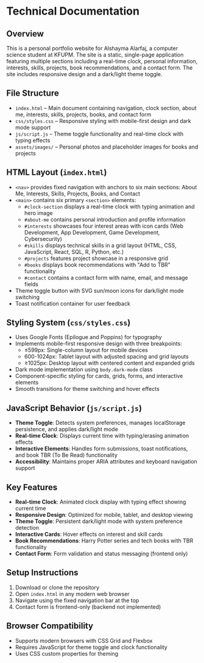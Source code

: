 # Technical Documentation

## Overview
This is a personal portfolio website for Alshayma Alarfaj, a computer science student at KFUPM. The site is a static, single-page application featuring multiple sections including a real-time clock, personal information, interests, skills, projects, book recommendations, and a contact form. The site includes responsive design and a dark/light theme toggle.

## File Structure
- `index.html` – Main document containing navigation, clock section, about me, interests, skills, projects, books, and contact form
- `css/styles.css` – Responsive styling with mobile-first design and dark mode support
- `js/script.js` – Theme toggle functionality and real-time clock with typing effects
- `assets/images/` – Personal photos and placeholder images for books and projects

## HTML Layout (`index.html`)
- `<nav>` provides fixed navigation with anchors to six main sections: About Me, Interests, Skills, Projects, Books, and Contact
- `<main>` contains six primary `<section>` elements:
  - `#clock-section` displays a real-time clock with typing animation and hero image
  - `#about-me` contains personal introduction and profile information
  - `#interests` showcases four interest areas with icon cards (Web Development, App Development, Game Development, Cybersecurity)
  - `#skills` displays technical skills in a grid layout (HTML, CSS, JavaScript, React, SQL, R, Python, etc.)
  - `#projects` features project showcase in a responsive grid
  - `#books` displays book recommendations with "Add to TBR" functionality
  - `#contact` contains a contact form with name, email, and message fields
- Theme toggle button with SVG sun/moon icons for dark/light mode switching
- Toast notification container for user feedback

## Styling System (`css/styles.css`)
- Uses Google Fonts (Epilogue and Poppins) for typography
- Implements mobile-first responsive design with three breakpoints:
  - ≤599px: Single-column layout for mobile devices
  - 600-1024px: Tablet layout with adjusted spacing and grid layouts
  - ≥1025px: Desktop layout with centered content and expanded grids
- Dark mode implementation using `body.dark-mode` class
- Component-specific styling for cards, grids, forms, and interactive elements
- Smooth transitions for theme switching and hover effects

## JavaScript Behavior (`js/script.js`)
- **Theme Toggle**: Detects system preferences, manages localStorage persistence, and applies dark/light mode
- **Real-time Clock**: Displays current time with typing/erasing animation effects
- **Interactive Elements**: Handles form submissions, toast notifications, and book TBR (To Be Read) functionality
- **Accessibility**: Maintains proper ARIA attributes and keyboard navigation support

## Key Features
- **Real-time Clock**: Animated clock display with typing effect showing current time
- **Responsive Design**: Optimized for mobile, tablet, and desktop viewing
- **Theme Toggle**: Persistent dark/light mode with system preference detection
- **Interactive Cards**: Hover effects on interest and skill cards
- **Book Recommendations**: Harry Potter series and tech books with TBR functionality
- **Contact Form**: Form validation and status messaging (frontend only)

## Setup Instructions
1. Download or clone the repository
2. Open `index.html` in any modern web browser
3. Navigate using the fixed navigation bar at the top
4. Contact form is frontend-only (backend not implemented)

## Browser Compatibility
- Supports modern browsers with CSS Grid and Flexbox
- Requires JavaScript for theme toggle and clock functionality
- Uses CSS custom properties for theming

